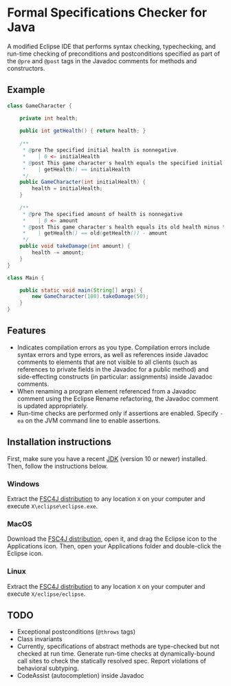 # Formal Specifications Checker for Java

A modified Eclipse IDE that performs syntax checking, typechecking, and run-time checking of preconditions and postconditions specified as part of the `@pre` and `@post` tags in the Javadoc comments for methods and constructors.

## Example

```java
class GameCharacter {

    private int health;
    
    public int getHealth() { return health; }
    
    /**
     * @pre The specified initial health is nonnegative.
     *    | 0 <= initialHealth
     * @post This game character's health equals the specified initial health.
     *    | getHealth() == initialHealth
     */
    public GameCharacter(int initialHealth) {
        health = initialHealth;
    }
    
    /**
     * @pre The specified amount of health is nonnegative
     *    | 0 <= amount
     * @post This game character's health equals its old health minus the specified amount of health.
     *    | getHealth() == old(getHealth()) - amount
     */
    public void takeDamage(int amount) {
        health -= amount;
    }
}

class Main {

    public static void main(String[] args) {
        new GameCharacter(100).takeDamage(50);
    }
}
```

## Features
- Indicates compilation errors as you type. Compilation errors include syntax errors and type errors, as well as references inside Javadoc comments to elements that are not visible to all clients (such as references to private fields in the Javadoc for a public method) and side-effecting constructs (in particular: assignments) inside Javadoc comments.
- When renaming a program element referenced from a Javadoc comment using the Eclipse Rename refactoring, the Javadoc comment is updated appropriately.
- Run-time checks are performed only if assertions are enabled. Specify `-ea` on the JVM command line to enable assertions.

## Installation instructions

First, make sure you have a recent [JDK](https://www.oracle.com/technetwork/java/javase/downloads/index.html) (version 10 or newer) installed. Then, follow the instructions below.

### Windows

Extract the [FSC4J distribution](https://github.com/fsc4j/fsc4j/releases/download/0_0_2/fsc4j_0_0_2-eclipse-java-2019-12-R-win32-x86_64.zip) to any location `X` on your computer and execute `X\eclipse\eclipse.exe`.

### MacOS

Download the [FSC4J distribution](https://github.com/fsc4j/fsc4j/releases/download/0_0_2/fsc4j_0_0_2-eclipse-java-2019-12-R-macosx-cocoa-x86_64.dmg), open it, and drag the Eclipse icon to the Applications icon. Then, open your Applications folder and double-click the Eclipse icon.

### Linux

Extract the [FSC4J distribution](https://github.com/fsc4j/fsc4j/releases/download/0_0_2/fsc4j_0_0_2-eclipse-java-2019-12-R-linux-gtk-x86_64.tar.gz) to any location `X` on your computer and execute `X/eclipse/eclipse`.

## TODO
- Exceptional postconditions (`@throws` tags)
- Class invariants
- Currently, specifications of abstract methods are type-checked but not checked at run time. Generate run-time checks at dynamically-bound call sites to check the statically resolved spec. Report violations of behavioral subtyping.
- CodeAssist (autocompletion) inside Javadoc
